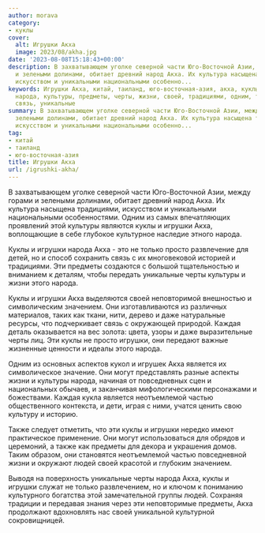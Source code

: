 ```yaml
---
author: morava
category:
- куклы
cover:
  alt: Игрушки Акха
  image: 2023/08/akha.jpg
date: '2023-08-08T15:18:43+00:00'
description: В захватывающем уголке северной части Юго-Восточной Азии, между горами
  и зелеными долинами, обитает древний народ Акха. Их культура насыщена традициями,
  искусством и уникальными национальными особенно...
keywords: Игрушки Акха, китай, таиланд, юго-восточная-азия, акха, куклы, игрушки,
  народа, культуры, предметы, черты, жизни, своей, традициями, одним, только, просто,
  связь, уникальные
summary: В захватывающем уголке северной части Юго-Восточной Азии, между горами и
  зелеными долинами, обитает древний народ Акха. Их культура насыщена традициями,
  искусством и уникальными национальными особенно...
tag:
- китай
- таиланд
- юго-восточная-азия
title: Игрушки Акха
url: /igrushki-akha/
---
```


В захватывающем уголке северной части Юго-Восточной Азии, между горами и зелеными долинами, обитает древний народ Акха. Их культура насыщена традициями, искусством и уникальными национальными особенностями. Одним из самых впечатляющих проявлений этой культуры являются куклы и игрушки Акха, воплощающие в себе глубокое культурное наследие этного народа.

Куклы и игрушки народа Акха \- это не только просто развлечение для детей, но и способ сохранить связь с их многовековой историей и традициями. Эти предметы создаются с большой тщательностью и вниманием к деталям, чтобы передать уникальные черты культуры и жизни этого народа.

Куклы и игрушки Акха выделяются своей неповторимой внешностью и символическим значением. Они изготавливаются из различных материалов, таких как ткани, нити, дерево и даже натуральные ресурсы, что подчеркивает связь с окружающей природой. Каждая деталь оказывается на вес золота: цвета, узоры и даже выразительные черты лиц. Эти куклы не просто игрушки, они передают важные жизненные ценности и идеалы этого народа.

Одним из основных аспектов кукол и игрушек Акха является их символическое значение. Они могут представлять разные аспекты жизни и культуры народа, начиная от повседневных сцен и национальных обычаев, и заканчивая мифологическими персонажами и божествами. Каждая кукла является неотъемлемой частью общественного контекста, и дети, играя с ними, учатся ценить свою культуру и историю.

Также следует отметить, что эти куклы и игрушки нередко имеют практическое применение. Они могут использоваться для обрядов и церемоний, а также как предметы для декора и украшения домов. Таким образом, они становятся неотъемлемой частью повседневной жизни и окружают людей своей красотой и глубоким значением.

Выводя на поверхность уникальные черты народа Акха, куклы и игрушки служат не только развлечением, но и ключом к пониманию культурного богатства этой замечательной группы людей. Сохраняя традиции и передавая знания через эти неповторимые предметы, Акха продолжают вдохновлять нас своей уникальной культурной сокровищницей.